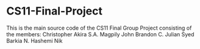 # CS11-Final-Project
This is the main source code of the CS11 Final Group Project consisting of the members:
Christopher Akira S.A. Magpily
John Brandon C. Julian
Syed Barkia N. Hashemi Nik

